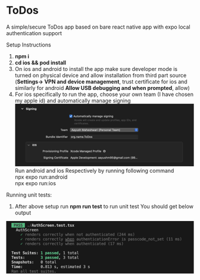 # ToDos
A simple/secure ToDos app based on bare react native app with expo local authentication support

Setup Instructions
1. **npm i**
2. **cd ios && pod install**
3. On ios and android to install the app make sure developer mode is turned on physical device and allow installation from third part source (**Settings-> VPN and device management**, trust certificate for ios and similarly for android **Allow USB debugging and when prompted**, allow)  
4. For ios specifically to run the app, choose your own team (I have chosen my apple id) and automatically manage signing
![Alt text](https://github.com/aayushm9595/ToDos/blob/develop/Signing.png)
Run android and ios Respectively by running following command <br />
npx expo run:android <br />
npx expo run:ios


Running unit tests:

1. After above setup run **npm run test** to run unit test
You should get below output

![Alt text](https://github.com/aayushm9595/ToDos/blob/develop/Unit-test.png)

